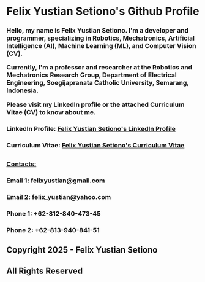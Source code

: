 <p><h2></h2></p>

<h1> Felix Yustian Setiono's Github Profile </h1>

<h3> 
<p> Hello, my name is Felix Yustian Setiono. I'm a developer and programmer, specializing in Robotics, Mechatronics, Artificial Intelligence (AI), Machine Learning (ML), and Computer Vision (CV). </p>
<p> Currently, I'm a professor and researcher at the Robotics and Mechatronics Research Group, Department of Electrical Engineering, Soegijapranata Catholic University, Semarang, Indonesia. </p>
<p> Please visit my LinkedIn profile or the attached Curriculum Vitae (CV) to know about me. </p>
</h3>

<p></p>
<p></p>

<p><h3> LinkedIn Profile: <a href="https://linkedin.com/felixsetiono"> Felix Yustian Setiono's LinkedIn Profile </a></h3></p>

<p><h3> Curriculum Vitae: <a href="https://drive.google.com/file/d/1IdpEMnRDKiY3RmneEeV_z_VUJWrOsvfk/view?usp=sharing"> Felix Yustian Setiono's Curriculum Vitae </a></h3></p>

<p><h2></h2></p>

<p><h3><u> Contacts: </u></h3></p>
<p><h3> Email 1: felixyustian@gmail.com </h3></p>
<p><h3> Email 2: felix_yustian@yahoo.com </h3></p>
<p></p>
<p><h3> Phone 1: +62-812-840-473-45 </h3></p>
<p><h3> Phone 2: +62-813-940-841-51 </h3></p>

<p><h2></h2></p>

<p><h2> Copyright 2025 - Felix Yustian Setiono </h2></p>
<p><h2> All Rights Reserved </h2></p>
<p><h2></h2></p>
